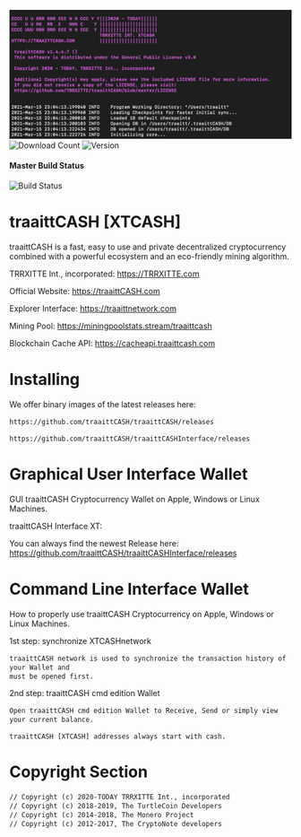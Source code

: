 ![image](https://github.com/TRRXITTE/traaittCASH/blob/master/docs/XTCASH.png)
![Download Count](https://img.shields.io/github/downloads/trrxitte/traaittcash/total.svg)
![Version](https://img.shields.io/github/v/release/trrxitte/traaittcash)
#### Master Build Status
![Build Status](https://github.com/turtlecoin/turtlecoin/workflows/Build/badge.svg?branch=master) 

# traaittCASH [XTCASH]

traaittCASH is a fast, easy to use and private decentralized cryptocurrency combined with a powerful ecosystem and an eco-friendly mining algorithm.

TRRXITTE Int., incorporated:
https://TRRXITTE.com

Official Website:
https://traaittCASH.com

Explorer Interface:
https://traaittnetwork.com

Mining Pool:
https://miningpoolstats.stream/traaittcash


Blockchain Cache API:
https://cacheapi.traaittcash.com


# Installing

We offer binary images of the latest releases here: 
```
https://github.com/traaittCASH/traaittCASH/releases
```
```
https://github.com/traaittCASH/traaittCASHInterface/releases
```

# Graphical User Interface Wallet
GUI traaittCASH Cryptocurrency Wallet on Apple, Windows or Linux Machines.

traaittCASH Interface XT:

You can always find the newest Release here: https://github.com/traaittCASH/traaittCASHInterface/releases


# Command Line Interface Wallet
How to properly use traaittCASH Cryptocurrency on Apple, Windows or Linux Machines.

1st step: synchronize XTCASHnetwork
```
traaittCASH network is used to synchronize the transaction history of your Wallet and
must be opened first.
```
2nd step: traaittCASH cmd edition Wallet
```
Open traaittCASH cmd edition Wallet to Receive, Send or simply view your current balance.
````
```
traaittCASH [XTCASH] addresses always start with cash.
```



# Copyright Section
```
// Copyright (c) 2020-TODAY TRRXITTE Int., incorporated
// Copyright (c) 2018-2019, The TurtleCoin Developers
// Copyright (c) 2014-2018, The Monero Project
// Copyright (c) 2012-2017, The CryptoNote developers

